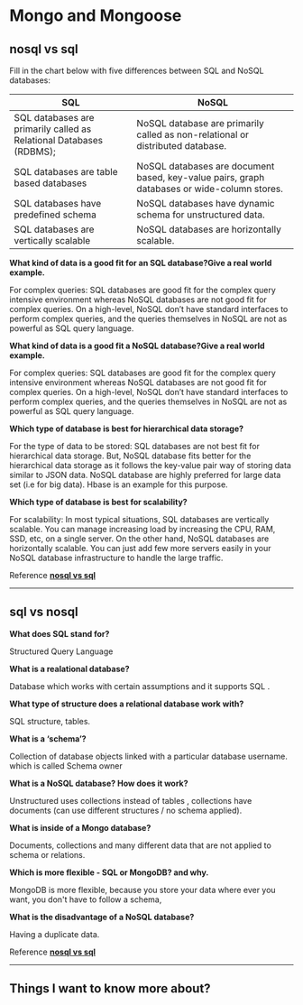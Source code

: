 # Mongo and Mongoose

## nosql vs sql

Fill in the chart below with five differences between SQL and NoSQL databases:

| SQL | NoSQL |
| - | - |
| SQL databases are primarily called as Relational Databases (RDBMS); | NoSQL database are primarily called as non-relational or distributed database.|
| SQL databases are table based databases | NoSQL databases are document based, key-value pairs, graph databases or wide-column stores. |
| SQL databases have predefined schema | NoSQL databases have dynamic schema for unstructured data. |
| SQL databases are vertically scalable | NoSQL databases are horizontally scalable.|

**What kind of data is a good fit for an SQL database?Give a real world example.**

For complex queries: SQL databases are good fit for the complex query intensive environment whereas NoSQL databases are not good fit for complex queries. On a high-level, NoSQL don’t have standard interfaces to perform complex queries, and the queries themselves in NoSQL are not as powerful as SQL query language.

**What kind of data is a good fit a NoSQL database?Give a real world example.**

For complex queries: SQL databases are good fit for the complex query intensive environment whereas NoSQL databases are not good fit for complex queries. On a high-level, NoSQL don’t have standard interfaces to perform complex queries, and the queries themselves in NoSQL are not as powerful as SQL query language.

**Which type of database is best for hierarchical data storage?**

For the type of data to be stored: SQL databases are not best fit for hierarchical data storage. But, NoSQL database fits better for the hierarchical data storage as it follows the key-value pair way of storing data similar to JSON data. NoSQL database are highly preferred for large data set (i.e for big data). Hbase is an example for this purpose.

**Which type of database is best for scalability?**

For scalability: In most typical situations, SQL databases are vertically scalable. You can manage increasing load by increasing the CPU, RAM, SSD, etc, on a single server. On the other hand, NoSQL databases are horizontally scalable. You can just add few more servers easily in your NoSQL database infrastructure to handle the large traffic.

Reference [**nosql vs sql**](https://www.thegeekstuff.com/2014/01/sql-vs-nosql-db/?utm_source=tuicool)

---

## sql vs nosql

**What does SQL stand for?**

Structured Query Language

**What is a realational database?**

Database which works with certain assumptions and it supports SQL .

**What type of structure does a relational database work with?**

SQL structure, tables.

**What is a ‘schema’?**

Collection of database objects linked with a particular database username. which is called Schema owner

**What is a NoSQL database? How does it work?**

Unstructured uses collections instead of tables , collections have documents (can use different structures / no schema applied).

**What is inside of a Mongo database?**

Documents, collections and many different data that are not applied to schema or relations.

**Which is more flexible - SQL or MongoDB? and why.**

MongoDB is more flexible, because you store your data where ever you want, you don't have to follow a schema,

**What is the disadvantage of a NoSQL database?**

Having a duplicate data.

Reference [**nosql vs sql**](https://www.youtube.com/watch?v=ZS_kXvOeQ5Y)

---

## Things I want to know more about?
